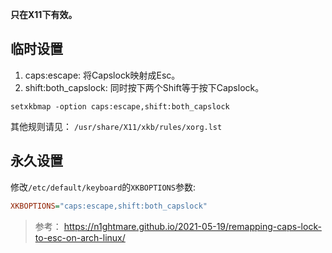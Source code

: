 **只在X11下有效。**

## 临时设置

1. caps:escape: 将Capslock映射成Esc。
2. shift:both_capslock: 同时按下两个Shift等于按下Capslock。

```shell
setxkbmap -option caps:escape,shift:both_capslock
```

其他规则请见： `/usr/share/X11/xkb/rules/xorg.lst`

## 永久设置

修改`/etc/default/keyboard`的`XKBOPTIONS`参数:

```ini
XKBOPTIONS="caps:escape,shift:both_capslock"
```

> 参考： https://n1ghtmare.github.io/2021-05-19/remapping-caps-lock-to-esc-on-arch-linux/
